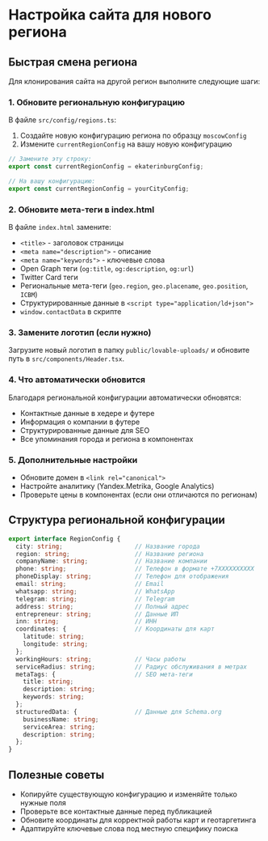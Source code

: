
# Настройка сайта для нового региона

## Быстрая смена региона

Для клонирования сайта на другой регион выполните следующие шаги:

### 1. Обновите региональную конфигурацию

В файле `src/config/regions.ts`:

1. Создайте новую конфигурацию региона по образцу `moscowConfig`
2. Измените `currentRegionConfig` на вашу новую конфигурацию

```typescript
// Замените эту строку:
export const currentRegionConfig = ekaterinburgConfig;

// На вашу конфигурацию:
export const currentRegionConfig = yourCityConfig;
```

### 2. Обновите мета-теги в index.html

В файле `index.html` замените:

- `<title>` - заголовок страницы
- `<meta name="description">` - описание
- `<meta name="keywords">` - ключевые слова
- Open Graph теги (`og:title`, `og:description`, `og:url`)
- Twitter Card теги
- Региональные мета-теги (`geo.region`, `geo.placename`, `geo.position`, `ICBM`)
- Структурированные данные в `<script type="application/ld+json">`
- `window.contactData` в скрипте

### 3. Замените логотип (если нужно)

Загрузите новый логотип в папку `public/lovable-uploads/` и обновите путь в `src/components/Header.tsx`.

### 4. Что автоматически обновится

Благодаря региональной конфигурации автоматически обновятся:

- Контактные данные в хедере и футере
- Информация о компании в футере
- Структурированные данные для SEO
- Все упоминания города и региона в компонентах

### 5. Дополнительные настройки

- Обновите домен в `<link rel="canonical">`
- Настройте аналитику (Yandex.Metrika, Google Analytics)
- Проверьте цены в компонентах (если они отличаются по регионам)

## Структура региональной конфигурации

```typescript
export interface RegionConfig {
  city: string;                    // Название города
  region: string;                  // Название региона
  companyName: string;             // Название компании
  phone: string;                   // Телефон в формате +7XXXXXXXXXX
  phoneDisplay: string;            // Телефон для отображения
  email: string;                   // Email
  whatsapp: string;                // WhatsApp
  telegram: string;                // Telegram
  address: string;                 // Полный адрес
  entrepreneur: string;            // Данные ИП
  inn: string;                     // ИНН
  coordinates: {                   // Координаты для карт
    latitude: string;
    longitude: string;
  };
  workingHours: string;            // Часы работы
  serviceRadius: string;           // Радиус обслуживания в метрах
  metaTags: {                      // SEO мета-теги
    title: string;
    description: string;
    keywords: string;
  };
  structuredData: {                // Данные для Schema.org
    businessName: string;
    serviceArea: string;
    description: string;
  };
}
```

## Полезные советы

- Копируйте существующую конфигурацию и изменяйте только нужные поля
- Проверьте все контактные данные перед публикацией
- Обновите координаты для корректной работы карт и геотаргетинга
- Адаптируйте ключевые слова под местную специфику поиска

